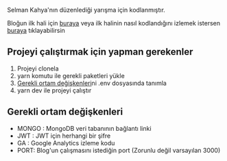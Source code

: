 Selman Kahya'nın düzenlediği yarışma için kodlanmıştır.

Bloğun ilk hali için [buraya](https://github.com/selmanKahya/mukemmel-blog/) veya ilk halinin nasıl kodlandığını izlemek istersen [buraya](https://youtu.be/cHUh0FmPd3A) tıklayabilirsin

## Projeyi çalıştırmak için yapman gerekenler

1. Projeyi clonela
2. yarn komutu ile gerekli paketleri yükle
3. [Gerekli ortam değişkenleri](#env)ni .env dosyasında tanımla
4. yarn dev ile projeyi çalıştır

## <a name="env"></a>Gerekli ortam değişkenleri

- MONGO : MongoDB veri tabanının bağlantı linki
- JWT : JWT için herhangi bir şifre
- GA : Google Analytics izleme kodu
- PORT: Blog'un çalışmasını istediğin port (Zorunlu değil varsayılan 3000)
